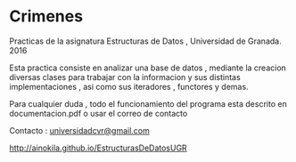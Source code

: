 # Crimenes

Practicas de la asignatura Estructuras de Datos , Universidad de Granada. 2016

Esta practica consiste en analizar una base de datos , mediante la creacion diversas clases para trabajar con la informacion y sus distintas implementaciones , asi como sus iteradores , functores y demas.

Para cualquier duda , todo el funcionamiento del programa esta descrito en documentacion.pdf o usar el correo de contacto

Contacto : universidadcvr@gmail.com

http://ainokila.github.io/EstructurasDeDatosUGR


